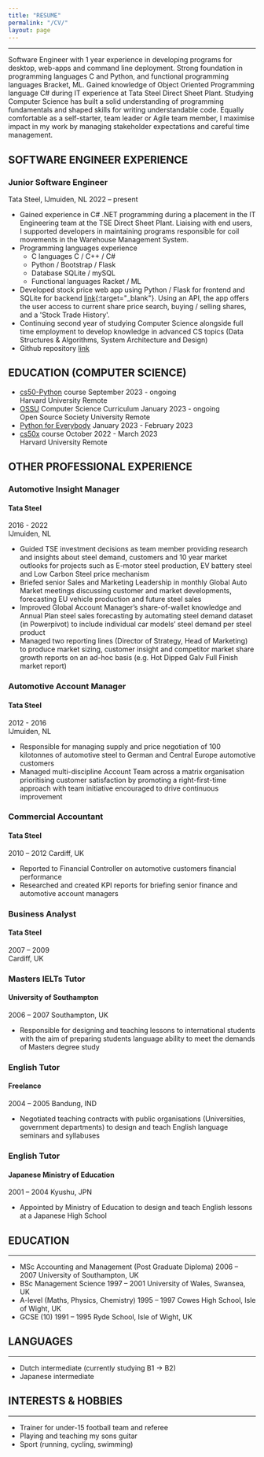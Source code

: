 ```yaml
---
title: "RESUME"
permalink: "/CV/"
layout: page
---
```


---
Software Engineer with 1 year experience in developing programs for desktop, web-apps and command line deployment.  Strong foundation in programming languages C and Python, and functional programming languages Bracket, ML.  Gained knowledge of Object Oriented Programming language C# during IT experience at Tata Steel Direct Sheet Plant.  Studying Computer Science has built a solid understanding of programming fundamentals and shaped skills for writing understandable code. Equally comfortable as a self-starter, team leader or Agile team member, I maximise impact in my work by managing stakeholder expectations and careful time management.     
  
  
## SOFTWARE ENGINEER EXPERIENCE
### Junior Software Engineer
Tata Steel, IJmuiden, NL
2022 – present
  
- Gained experience in C# .NET programming during a placement in the IT Engineering team at the TSE Direct Sheet Plant.  Liaising with end users, I supported developers in maintaining programs responsible for coil movements in the Warehouse Management System.
- Programming languages experience
    - C languages C / C++ / C#
    - Python / Bootstrap / Flask
    - Database SQLite / mySQL
    - Functional languages Racket / ML
- Developed stock price web app using Python / Flask for frontend and SQLite for backend [link](https://github.com/code50/51285379/tree/main/finance){:target="_blank"}. Using an API, the app offers the user access to current share price search, buying / selling shares, and a 'Stock Trade History'. 
- Continuing second year of studying Computer Science alongside full time employment to develop knowledge in advanced CS topics (Data Structures & Algorithms, System Architecture and Design)
- Github repository [link](https://github.com/code50/51285379)
 
  

  
## EDUCATION (COMPUTER SCIENCE)

+ [cs50-Python](https://cs50.harvard.edu/python/2022/) course							                          	September 2023 - ongoing  
  Harvard University										Remote  
+ [OSSU](https://github.com/ossu/computer-science) Computer Science Curriculum						            January 2023 - ongoing  
  Open Source Society University							Remote  
+ [Python for Everybody](https://www.py4e.com/)                                                       January 2023 - February 2023  
+ [cs50x](https://cs50.harvard.edu/x/2023/) course                                                    October 2022 - March 2023  
  Harvard University										                                                              Remote

                                                                                        

   
## OTHER PROFESSIONAL EXPERIENCE

### Automotive Insight Manager
#### Tata Steel

2016 - 2022   
IJmuiden, NL  
+ Guided TSE investment decisions as team member providing research and insights about steel demand, customers and 10 year market outlooks  for projects such as E-motor steel production, EV battery steel and Low Carbon Steel price mechanism
+ Briefed senior Sales and Marketing Leadership in monthly Global Auto Market meetings discussing customer and market developments, forecasting EU vehicle production and future steel sales
+ Improved Global Account Manager’s share-of-wallet knowledge and Annual Plan steel sales forecasting by automating steel demand dataset (in Powerpivot) to include individual car models’ steel demand per steel product
+ Managed two reporting lines (Director of Strategy, Head of Marketing) to produce market sizing, customer insight and competitor market share growth reports on an ad-hoc basis (e.g. Hot Dipped Galv Full Finish market report)
  
  
  
### Automotive Account Manager              						
#### Tata Steel
2012 - 2016  
IJmuiden, NL
  
+ Responsible for managing supply and price negotiation of 100 kilotonnes of automotive steel to German and Central Europe automotive customers 
+ Managed multi-discipline Account Team across a matrix organisation prioritising customer satisfaction by promoting a right-first-time approach with team initiative encouraged to drive continuous improvement
  
  
### Commercial Accountant								
#### Tata Steel
2010 – 2012
Cardiff, UK
  
+ Reported to Financial Controller on automotive customers financial performance  
+ Researched and created KPI reports for briefing senior finance and automotive account managers
    
  
### Business Analyst									
#### Tata Steel
2007 – 2009							
Cardiff, UK
  
  
### Masters IELTs Tutor								
#### University of Southampton							
2006 – 2007
Southampton, UK
  
+ Responsible for designing and teaching lessons to international students with the aim of preparing  students language ability to meet the demands of Masters degree study
  
  
### English Tutor									
#### Freelance			 							
2004 – 2005
Bandung, IND
  
+ Negotiated teaching contracts with public organisations (Universities, government departments) to design and teach English language seminars and syllabuses
  
  
### English Tutor									
#### Japanese Ministry of Education							
2001 – 2004
Kyushu, JPN
  
+ Appointed by Ministry of Education to design and teach English lessons at a Japanese High School    
  
  
## EDUCATION
---
+ MSc Accounting and Management (Post Graduate Diploma)				2006 – 2007
University of Southampton,							UK
+ BSc Management Science								1997 – 2001
University of Wales, Swansea, UK
+ A-level (Maths, Physics, Chemistry)							1995 – 1997
Cowes High School, Isle of Wight, UK
+ GCSE (10)										1991 –  1995
Ryde School, Isle of Wight, UK
  
  
## LANGUAGES
---
+ Dutch intermediate (currently studying B1 -> B2) 						
+ Japanese intermediate			
  
  
## INTERESTS & HOBBIES
---
+ Trainer for under-15 football team and referee
+ Playing and teaching my sons guitar 
+ Sport (running, cycling, swimming) 
  
  
  
  
